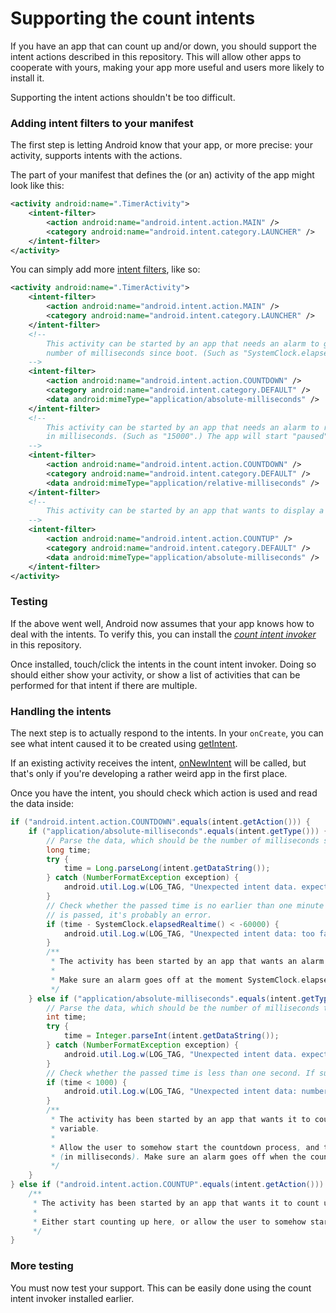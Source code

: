 Supporting the count intents
============================

If you have an app that can count up and/or down, you should support the intent actions described in this repository. This will
allow other apps to cooperate with yours, making your app more useful and users more likely to install it.

Supporting the intent actions shouldn't be too difficult.

### Adding intent filters to your manifest

The first step is letting Android know that your app, or more precise: your activity, supports intents with the actions.

The part of your manifest that defines the (or an) activity of the app might look like this:

```xml
<activity android:name=".TimerActivity">
	<intent-filter>
		<action android:name="android.intent.action.MAIN" />
		<category android:name="android.intent.category.LAUNCHER" />
	</intent-filter>
</activity>
```

You can simply add more [intent filters](https://developer.android.com/guide/components/intents-filters.html), like so:

```xml
<activity android:name=".TimerActivity">
	<intent-filter>
		<action android:name="android.intent.action.MAIN" />
		<category android:name="android.intent.category.LAUNCHER" />
	</intent-filter>
	<!--
		This activity can be started by an app that needs an alarm to go off at a specific time. The data will be the
		number of milliseconds since boot. (Such as "SystemClock.elapsedRealtime() + 15000".)
	-->
	<intent-filter>
		<action android:name="android.intent.action.COUNTDOWN" />
		<category android:name="android.intent.category.DEFAULT" />
		<data android:mimeType="application/absolute-milliseconds" />
	</intent-filter>
	<!--
		This activity can be started by an app that needs an alarm to run for a specific time. The data be that time
		in milliseconds. (Such as "15000".) The app will start "paused".
	-->
	<intent-filter>
		<action android:name="android.intent.action.COUNTDOWN" />
		<category android:name="android.intent.category.DEFAULT" />
		<data android:mimeType="application/relative-milliseconds" />
	</intent-filter>
	<!--
		This activity can be started by an app that wants to display a stopwatch counting up.
	-->
	<intent-filter>
		<action android:name="android.intent.action.COUNTUP" />
		<category android:name="android.intent.category.DEFAULT" />
		<data android:mimeType="application/absolute-milliseconds" />
	</intent-filter>
</activity>
```

### Testing

If the above went well, Android now assumes that your app knows how to deal with the intents. To verify this, you can install
the *[count intent invoker](https://github.com/Pimm/android-count-intents/tree/master/invoker)* in this repository.

Once installed, touch/click the intents in the count intent invoker. Doing so should either show your activity, or show a list
of activities that can be performed for that intent if there are multiple.

### Handling the intents

The next step is to actually respond to the intents. In your `onCreate`, you can see what intent caused it to be created using
[getIntent](https://developer.android.com/reference/android/app/Activity.html#getIntent%28%29).

If an existing activity receives the intent,
[onNewIntent](https://developer.android.com/reference/android/app/Activity.html#onNewIntent%28android.content.Intent%29) will
be called, but that's only if you're developing a rather weird app in the first place.

Once you have the intent, you should check which action is used and read the data inside:

```java
if ("android.intent.action.COUNTDOWN".equals(intent.getAction())) {
	if ("application/absolute-milliseconds".equals(intent.getType())) {
		// Parse the data, which should be the number of milliseconds since boot at which the alarm should go off.
		long time;
		try {
			time = Long.parseLong(intent.getDataString());
		} catch (NumberFormatException exception) {
			android.util.Log.w(LOG_TAG, "Unexpected intent data. expected a number, got " + intent.getDataString() + ". java.lang.Long.parseLong was used, which failed.");
		}
		// Check whether the passed time is no earlier than one minute in the past. If a time of more than one minute in the past
		// is passed, it's probably an error.
		if (time - SystemClock.elapsedRealtime() < -60000) {
			android.util.Log.w(LOG_TAG, "Unexpected intent data: too far in the past. An example of an expected value is \"SystemClock.elapsedRealtime() + 15000\".");
		}
		/**
		 * The activity has been started by an app that wants an alarm to go off at the time as specified by the time variable.
		 *
		 * Make sure an alarm goes off at the moment SystemClock.elapsedRealtime() returns time (the variable).
		 */
	} else if ("application/absolute-milliseconds".equals(intent.getType())) {
		// Parse the data, which should be the number of milliseconds that will be on the timer.
		int time;
		try {
			time = Integer.parseInt(intent.getDataString());
		} catch (NumberFormatException exception) {
			android.util.Log.w(LOG_TAG, "Unexpected intent data. expected a number, got " + intent.getDataString() + ". java.lang.Integer.parseLong was used, which failed.");
		}
		// Check whether the passed time is less than one second. If such a time is passed, it's probably an error.
		if (time < 1000) {
			android.util.Log.w(LOG_TAG, "Unexpected intent data: number too small. An example of an expected value is \"15000\".");
		}
		/**
		 * The activity has been started by an app that wants it to countdown for an amount of time as specified by the time
		 * variable.
		 *
		 * Allow the user to somehow start the countdown process, and then count for the time as specified by the time variable
		 * (in milliseconds). Make sure an alarm goes off when the countdown process has finished.
		 */
	}
} else if ("android.intent.action.COUNTUP".equals(intent.getAction())) {
	/**
	 * The activity has been started by an app that wants it to count up (stopwatch-style).
	 *
	 * Either start counting up here, or allow the user to somehow start the counting process.
	 */
}
```

### More testing

You must now test your support. This can be easily done using the count intent invoker installed earlier.
